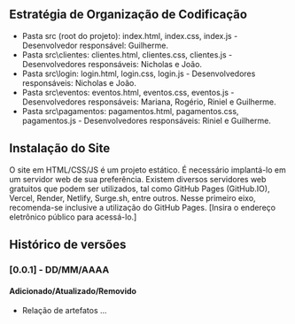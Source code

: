 ## Estratégia de Organização de Codificação 

- Pasta src (root do projeto): index.html, index.css, index.js - Desenvolvedor responsável: Guilherme.
- Pasta src\clientes: clientes.html, clientes.css, clientes.js - Desenvolvedores responsáveis: Nicholas e João.
- Pasta src\login: login.html, login.css, login.js  - Desenvolvedores responsáveis: Nicholas e João.
- Pasta src\eventos: eventos.html, eventos.css, eventos.js  - Desenvolvedores responsáveis: Mariana, Rogério, Riniel e Guilherme.
- Pasta src\pagamentos: pagamentos.html, pagamentos.css, pagamentos.js  - Desenvolvedores responsáveis: Riniel e Guilherme.
## Instalação do Site

O site em HTML/CSS/JS é um projeto estático. É necessário implantá-lo em um servidor web de sua preferência. Existem diversos servidores web gratuitos que podem ser utilizados, tal como GitHub Pages (GitHub.IO), Vercel, Render, Netlify, Surge.sh, entre outros. Nesse primeiro eixo, recomenda-se inclusive a utilização do GitHub Pages. [Insira o endereço eletrônico público para acessá-lo.] 

## Histórico de versões

### [0.0.1] - DD/MM/AAAA
#### Adicionado/Atualizado/Removido
- Relação de artefatos ...
